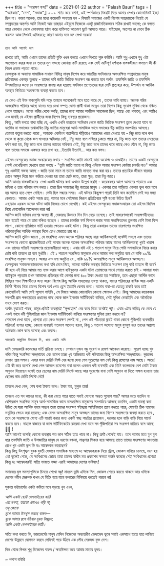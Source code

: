 +++
title = "সংরক্ষণ দ্বন্দ্ব!"
date = 2021-01-22
author = "Palash Bauri"
tags = [ "অধিকার", "দেশ", "সমাজ",]
+++
সত্যি করে বলছি, এই স্পর্শকাতর বিষয়টি নিয়ে আমার লেখার কোনোদিনই ইচ্ছা ছিল
না। কারণ অনেক, তার মধ্যে কয়েকটি অন্যতম হল - বিষয়টি সমাজের একটি বিশেষ
সম্প্রদায়কে নিয়েই যে সম্প্রদায়ের অন্তর্গত আমি নিজেই আর তাছাড়া এইযুগে
নিজেকে একটু   রাজনৈতিকভাবে সঠিক রাখাই ভালো; কে বলতে পারে কোথাও থেকে
কোনসময় হঠাৎ করে ব্যক্তিগত আক্রমণ ছুটে আসতে পারে। যাইহোক, অতশত না ভেবে
ঠিক করলাম আজ লিখবই এবিষয়য়ে; কারণ আমার মনে হল লেখা দরকার!  
    
     
         
    তবে আমি আগেই বলে
রাখতে চাই, আমি এখানে তাদের প্রতিটি যুক্তি খণ্ডন করতে এখানে লিখতে শুরু
করিনি। আমি শুধু এখানে শুধু এটা আলোচনা করার জন্য যে তাদের মুল বক্তব্যে
কোথায় ত্রুটি রয়েছে এবং সেই ত্রুটিপূর্ণ দর্শনকে বাস্তবজীবনে ফলালে কী কী
বিরূপ প্রভাব পড়তে পারে।          
  ফেসবুকে বা অন্যান্য সামাজিক মাধামে বিভিন্ন মানুষ বিশেষ
করে ভারতীয় সংবিধানের অসংরক্ষিত সম্প্রদায়ের মানুষ প্রতিবাদের একঝড় তুলছে -
তাদের দাবি জাতি ভিত্তিক সংরক্ষণ বন্ধ করতে হবে অর্থাৎ  তফসিলি জাতি ও
তফসিলি উপজাতিদের জন্যে যে সংরক্ষণের ব্যবস্থা করা হয়েছে সংবিধান
প্রণেতাদের দ্বারা সেটি প্রত্যহার করে, উপার্জন বা আর্থিক অবস্থার ভিত্তিতে
সংরক্ষণের ব্যবস্থা করতে হবে।   
  
  যে কেও এই উক্ত বাক্যগুলি যদি পড়ে তাহলে অনেকেরই মনে হতে
পারে যে , তাদের দাবি ন্যায্য। অনেক গরিব অসংরক্ষিত পরিবার আছে যাদের ঘরে
মেধা সম্পন্ন যোগ্য প্রার্থী থাকা সত্ত্বেও তারা বিশেষ কিছু সুযোগ সুবিধা
থেকে বঞ্চিত থেকে যাচ্ছেন। মনের গভীর থেকে বলছি, তাদের জন্য আমার আজীবন
সমবেদনা ছিল, আছে এবং থাকবে; এবং আমিও এও মানছি যে এইসব প্রার্থীদের জন্য
বিশেষ কিছু ব্যবস্থার প্রয়োজন।     
  কিন্তু , আমি বলতে বাধ্য হচ্ছি যে, এখনি এখনি ভারতের
সংবিধান থেকে জাতি ভিত্তিক সংরক্ষণ তুলে দেওয়া যাবে না যতদিন না সমাজের
তথাকথিত নিচু জাতির মানুষেরা আর্থ-সামাজিক ভাবে সমাজের উঁচু জাতির
সমপর্যায়ে আসছে। তোমরা কল্পনা করতে পারো , আজকে একবিংশ শতাব্দীতে দাঁড়িয়েও
আমাদের খবরে দেখতে হয় - নিচু জাত বলে কল থেকে বা কুয়ো থেকে জল খাওয়ার
অধিকার নেই , নিচু জাত বলে মন্দিরে ঢুকতে পারে না, নিচু জাত বলে তাদের
মেয়েদের ধর্ষণ করা হয়, নিচু জাত বলে তাদের ন্যায়ের অধিকার নেই, নিচু জাত
বলে তাদের ধারে কাছে কেও ঘেঁষে না, নিচু জাত বলে তাদের সমাজে একঘরে করে
রাখা হয়...ইত্যাদি ইত্যাদি... আর কত বলব।   
    
     
  এইসব ফেসবুকের সমাজ সংস্কারকের কথায় - সংরক্ষিত জাতি
মানেই তারা অযোগ্য ও মেধাহীন। তাদের একটা ফেসবুকে পোস্ট দেখেছিলাম যেখানে
তারা বলছে - "তুমি জাতি মানো না কিন্তু এদিকে আবার সংরক্ষণ কোটায় চাকরি
নাও" আমার শুধু একটাই বক্তব্য আছে - জাতি তারা মানে না তাদের জাতি মানতে
বাধ্য করা হয়। তাদের প্রত্যহিক জীবনে বারবার চোখে আঙ্গুল দিয়ে মনে করিয়ে
দেওয়া হয় তারা ছোট জাত, তারা ক্ষুদ্র, তারা নিচু জাত।   
  আমি আমার বাস্তবজীবনের  দেখা একটা ঘটনার কথা এখানে উল্লেখ
করছি - কয়েকবছর আগে আমাদের পাড়াতে এক মহিলা ও তার পরিবার বাস করত। তারা ছিল
সমাজের উঁচু জাতের মানুষ । একবার তার শাড়িতে একবার ভুল করে মনে হয় আমার হাত
লেগে গেছিল। সেটা ছিল সন্ধ্যার সময়। এই ঘটনার কিছুক্ষণ পরেই তিনি স্নান
করেছিল সেই ভর সন্ধ্যা বেলাতে। আমার একটা সহজ প্রশ্ন, আমার মনে সেইসময়
কিরূপ প্রতিক্রিয়ার সৃষ্টি হওয়া উচিত ছিল?   
  এছাড়াও এরকম অনেক ঘটনা আমি নিজের চোখে দেখেছি। কই এইসব
ফেসবুকের সমাজসংস্কারক তো এইসব জিনিস নিয়ে কোনোদিন আন্দোলন করে
না!   
  আমিও জানি বর্তমান দেশের অবস্থা কী ,বেকারত্ব কিভাবে দিন
দিন বেড়ে চলেছে। তাই সাধারণভাবেই সংরক্ষণহীনদের মনে হতেই পারে যে তারা
বঞ্চিত হচ্ছেন । তাদের চাকরির ফর্ম ফিলাপ করার সময় সংরক্ষিতদের তুলনায় বেশি
টাকা ফিস লাগে , কোনো প্রতিষ্ঠানে ভর্তি হওয়ার ক্ষেত্রেও একই ঘটনা। কিন্তু
তারা একবারও তাদের চারপাশের সংরক্ষিত পরিবারগুলির আর্থিক অবস্থার দিকে চোখ
ফেরাতে চায় না।   
  আমিও জানি তুমিও জানো , যে সংরক্ষিত এমন অনেক পরিবার আছে
যারা আর্থিকভাবেই যথেষ্টই সচ্ছল এবং তাদের সংরক্ষণের কোনো প্রয়োজনীয়তা নেই
আবার অনেক অনেক অসংরক্ষিত পরিবার আছে যাদের আর্থিকঅবস্থা খুবই খারাপ এবং
তাদের সত্যিই সংরক্ষণের প্রয়োজনীয়তা আছে। এবার যদি এই ১ শতাংশ মানুষ নিয়ে
গোটা সমাজটাকে বিচার করার চেষ্টা করি তাহলে তা হবে মুর্খামি। এই ১ শতাংশ
সংরক্ষিত মানুষকে দেখে আমার বলা অনুচিত হবে যে বাকি ৯৯% সংরক্ষিত মানুষও
সচ্ছল। আবার এও বলা অনুচিত যে , বাকি ৯৯% অসংরক্ষিত মানুষ আর্থিকভাবে
অসচ্ছল।   
  ফেসবুকের সমাজসংস্কারকদের কথা যদি মেনে নিয়ে, আমরা আর্থিক  অবস্থার ভিত্তিতে সংরক্ষণ চালু করি তাহলে কী হবে?   
  কী হবে এই নিয়ে আমার মত ব্যক্ত করার আগে হাইস্কুলের একটা
ঘটনা তোমাদের সাথে শেয়ার করতে চাই - আমারা যখন হাইস্কুলে পড়তাম তখন আমাদের
প্রতিবছর বই কেনার জন্য ৪০০ টাকা দেওয়া হত সবাইকে, তবে এছাড়া আর্থিক ভাবে
পিছিয়ে পড়া শিক্ষার্থীদের জন্য আরও বিশেষ কিছু আর্থিক সাহায্যের ব্যবস্থা
থাকত, যাদের পরিবারের বার্ষিক আয় একটি নির্দিষ্ট সীমার নিচে তাদের বিশেষ
অর্থ পেত ড্রেস ইত্যাদি কেনার জন্য। আমার বাবা-মা যেহেতু চাকরি করে তাই
কোনোদিনই আমি সেই সুযোগ পাইনি , সে বিষয়ে আমার কোনোদিন কোনো ক্ষোভও নেই।
কিন্তু আমাদের কয়েকজন সহপাঠী গ্রাম পঞ্চায়েতের প্রধানের কাছ থেকে জাল ইনকাম
সার্টিফিকেট বানিয়ে, সেই সুবিধা বেআইনি এবং অনৈতিক ভাবে ভোগ
করত।   
  অর্থাৎ বুঝতেই পারছ, মানুষ প্রতিটি ব্যবস্থারই "লুপহোল"
বের করে নিতে যথেষ্টই পটু। এবার এটার দায়িত্ব কে নেবে যে একই ভাবে ধনী
পুঁজিপতিরা জাল ইনকাম সার্টিফিকেট বানিয়ে সংরক্ষণের সুবিধা গ্রহণ করবে
না?   
  শেষমেশ দেখা যাবে , প্রাপ্যরা তো কেও সংরক্ষণ পেলই না ,
পেল ওই পাঁচতারা ফ্লাটে থাকা কোনো পুঁজিপতি ব্যবসায়ীর পরিবার! ব্যপার
হচ্ছে, কোনো ব্যবস্থাই শতভাগ অভেদ্য হয়না, কিছু ১ শতাংশ অযোগ্য মানুষ
যুগযুগ ধরে তাদের অপ্রাপ্য অধিকার ভোগ করে আসছে এবং করবে।   
    
     
    
    আরেকটা কাল্পনিক উদাহরণ দি, ধরো একটা নামি
দামি বেসরকারি কলেজের ভর্তি প্রক্রিয়া চলছে। সেখানে দুজন বন্ধু সুরেশ ও
রমেশ আবেদন করেছে। সুরেশ হচ্ছে খুব গরিব কিন্তু সংরক্ষিত সম্প্রদায়ের এবং
রমেশ হচ্ছে খুব অভিজাত ধনী পরিবারের কিন্তু অসংরক্ষিত সম্প্রদায়ের। দুজনের
মেধাও প্রায় সমান। এবার যখন মেরিট লিস্ট বের হলো দেখা গেল সুরেশের নাম নেই
কিন্তু রমেশের নাম আছে। আরে! এটা কী করে হলো? দেখা গেল আসলে রমেশের বাবা
হলেন একজন ধনী ব্যবসায়ী এবং তিনি কলেজকে বেশ মোটা টাকার অনুদান দিয়েছেন
বলেই তার ছেলের নাম মেরিট লিস্টে আছে আর সুরেশের বাবা বেশি অনুদান না দিতে
সক্ষম হওয়ায় তার ছেলের নাম মেরিট লিস্টে নেই!

তাহলে দেখা গেল, শেষ কথা টাকায় বলে। টাকা যার, মুলুক তার!

  তাহলে এত সব কাণ্ডের মধ্যে, কী করা যেতে পারে যাতে সবাই
যোগ্যরা অন্তত সুযোগ পায়? আমার মতে যতদিন না বেশিরভাগ সংরক্ষিত মানুষ
আর্থ-সামাজিক ভাবে অসংরক্ষিত মানুষদের সমপর্যায়ে আসছে ততদিন, একটা ব্যবস্থা
করা উচিত যে যারা আর্থিক ভাবে সচ্ছল তারা তাদের সংরক্ষণ স্বইচ্ছায় আইনিভাবে
ত্যাগ করতে পারে, যেমনটা ঠিক গ্যাসের ভর্তুকির ক্ষেত্রে করা হয়েছে; এবং
যেসব অসংরক্ষিত মানুষ অসচ্ছল তাদের জন্য বিশেষ সংরক্ষণের ব্যবস্থা করতে হবে
, তবে কে সংরক্ষণের যোগ্য এটি যাচাই করার জন্য একটি স্বচ্ছ পদ্ধতির প্রয়োজন
, দরকার হলে বাড়ি বাড়ি গিয়ে সার্ভে করতে হবে। নাহলে বাজারে যা জাল
সার্টিফিকেটের রমরমা দেখা যাবে সব পুঁজিপতিরা সব সংরক্ষণ হাতিয়ে বসে আছে 🤷‍♂️
!   
  আমি আগেই বলেছি কোনো ব্যবস্থায় শত ভাগ সঠিক হতে পারে না।
কিছু ত্রুটি থেকেই যায়। তবে আমার মতে যুগ যুগ ধরে তফসিলি জাতি ও উপজাতির
মানুষ যে ধরণের বঞ্চনা, লাঞ্ছনার শিকার হয়ে আসছে তাতে তাদের সংরক্ষণের
আওতায় রেখে খুব একটা ভুল কি ডঃ আম্বেদকর করেছেন?  
  কিন্তু কিছু উৎশৃঙ্খল যুবক যুবতী যেভাবে সামাজিক মাধ্যমে
ডঃ আম্বেদকরকে নিয়ে ট্রোল, জোকস বানিয়ে চলেছে, মনে হয় এরা ভুলেই গেছে, যে
সংবিধানের জোরে তারা তাদের স্বাধীন মত প্রকাশের ক্ষমতা অর্জন করেছে সেই
সংবিধানের প্রণেতা কিন্তু ডঃ আম্বেদকরই! সত্যি ভাবতে লজ্জা এরাই আমাদের
দেশের ভবিষ্যৎ!  
    
     
        
  সমাজের মুল সমস্যাগুলিকে চিনতে শেখো বন্ধু! নাহলে তুমি
এদিকে মিম, জোকস শেয়ার করতে থাকবে আর ওদিকে দেশের নবীন মেরুদন্ড কখন যে
বিক্রি হয়ে যাবে ডলারের বিনিময়ে ধরতেই পারবে না!  
  
সুকান্ত ভট্টাচার্যের একটা কবিতা মনে পড়ছে খুব এখন,

 *আমি একটা ছোট্ট দেশলাইয়ের কাঠি  
এত নগণ্য, হয়তো চোখেও পড়ি না;  
তবু জেনো  
মুখে আমার উসখুস করছে বারুদ—  
বুকে আমার জ্বলে উঠবার দুরন্ত উচ্ছ্বাস;  
আমি একটা দেশলাইয়ের কাঠি।*   

সত্যি কথা বলতে কি, ভারতবর্ষের মানুষ যেদিন নিজেদের অভ্যন্তরীণ ভেদাভেদ
ভুলে সবাই একসাথে হাতে হাত লাগিয়ে দেশের উন্নয়নে যোগদান করবে সেদিনই গড়ে
উঠবে এক লৌহ মেরুদন্ড যুক্ত দেশ।

দিক থেকে দিগন্ত শুধু বিভেদের বারুদ / ক্ষতবিক্ষত করে আমার মাতার হৃদয়।

~ পলাশ বাউরি
